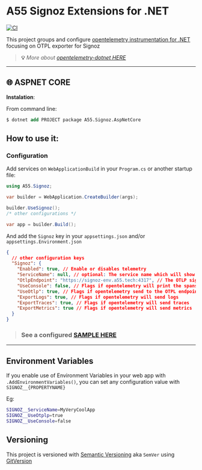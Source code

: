 # A55 Signoz Extensions for .NET
[![CI](https://github.com/access55/A55.Signoz/actions/workflows/publish.yml/badge.svg)](https://github.com/access55/A55.Signoz/actions/workflows/publish.yml)


This project groups and configure [opentelemetry instrumentation for .NET](https://opentelemetry.io/docs/instrumentation/net) focusing on OTPL exporter for Signoz

> **💡** _More about [opentelemetry-dotnet HERE](https://github.com/open-telemetry/opentelemetry-dotnet)_

---
## 🌐 ASPNET CORE


**Instalation**:

From command line:

```ps
$ dotnet add PROJECT package A55.Signoz.AspNetCore 
```


## How to use it:

### Configuration 

Add services on `WebApplicationBuild` in your `Program.cs` or another startup file:

```cs
using A55.Signoz;

var builder = WebApplication.CreateBuilder(args);

builder.UseSignoz();
/* other configurations */

var app = builder.Build();
```

And add the `Signoz` key in your `appsettings.json` and/or `appsettings.Environment.json`

```json
{
  // other configuration keys
  "Signoz": {
    "Enabled": true, // Enable or disables telemetry
    "ServiceName": null, // optional: The service name which will show in signoz, if null or not define will use Environment.ApplicationName 
    "OtlpEndpoint": "https://signoz-env.a55.tech:4317", // The OTLP signoz endpoint
    "UseConsole": false, // Flags if opentelemetry will print the spans on console
    "UseOtlp": true, // Flags if opentelemetry send to the OTPL endpoint
    "ExportLogs": true, // Flags if opentelemetry will send logs
    "ExportTraces": true, // Flags if opentelemetry will send traces
    "ExportMetrics": true // Flags if opentelemetry will send metrics
  }
}

```
> ### See a configured [SAMPLE HERE](src/Signoz.Api.Sample/)

---
## Environment Variables

If you enable use of Environment Variables in your web app with `.AddEnvironmentVariables()`, you can set any configuration value with `SIGNOZ__{PROPERTYNAME}` 

Eg:

```bash
SIGNOZ__ServiceName=MyVeryCoolApp
SIGNOZ__UseOtplp=true
SIGNOZ__UseConsole=false
```

## Versioning
This project is versioned with [Semantic Versioning](https://semver.org/) aka `SemVer` using [GitVersion](https://gitversion.net/docs/)
